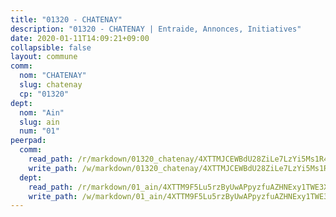 ```yaml
---
title: "01320 - CHATENAY"
description: "01320 - CHATENAY | Entraide, Annonces, Initiatives"
date: 2020-01-11T14:09:21+09:00
collapsible: false
layout: commune
comm:
  nom: "CHATENAY"
  slug: chatenay
  cp: "01320"
dept:
  nom: "Ain"
  slug: ain
  num: "01"
peerpad:
  comm:
    read_path: /r/markdown/01320_chatenay/4XTTMJCEWBdU28ZiLe7LzYi5Ms1R4QVxqyJENaWxoVS9iUMNv
    write_path: /w/markdown/01320_chatenay/4XTTMJCEWBdU28ZiLe7LzYi5Ms1R4QVxqyJENaWxoVS9iUMNv-K3TgUQUD5WTu3vn829X5SwnjQbXDFKoBEnzxuSdh1s8na4nb1cYueVnjRk7tNVHqEpequktpmspQLzxpFXieS5TJ8TzKkQWKDjUxE7VBBovwAX8xQfS275MPVSznqk5uMSnfd2Un
  dept:
    read_path: /r/markdown/01_ain/4XTTM9F5Lu5rzByUwAPpyzfuAZHNExy1TWE3X3wiTrPFfiAJr
    write_path: /w/markdown/01_ain/4XTTM9F5Lu5rzByUwAPpyzfuAZHNExy1TWE3X3wiTrPFfiAJr-K3TgUnxzeFoJA4CB58vXNvKXURJneTNZHUsypAQGicGiZu7AS2sPbjspGpj7s3MmMv58YhkLaSUMQMHaiKAfoMv6wF36Urxbqqh8MmnXpnKkbVhnAishABEkMRAiyAt8GGJ1Jer2
---
```


